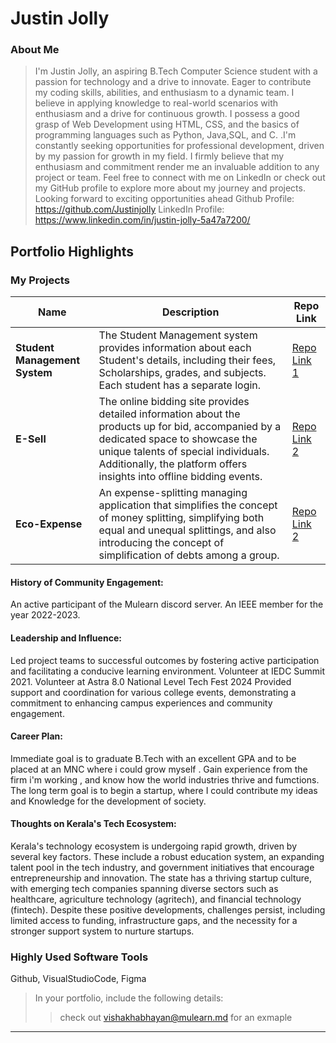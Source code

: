 # Justin Jolly

### About Me

> I'm Justin Jolly, an aspiring B.Tech Computer Science student with a passion for technology and a drive to innovate. Eager to contribute my coding skills, abilities, and enthusiasm to a dynamic team.  I believe in applying knowledge to real-world scenarios with enthusiasm and a drive for continuous growth.  I possess a good grasp of Web Development using HTML, CSS, and the basics of programming languages such as Python, Java,SQL, and C. .I'm constantly seeking opportunities for professional development, driven by my passion for growth in my field. I firmly believe that my enthusiasm and commitment render me an invaluable addition to any project or team. Feel free to connect with me on LinkedIn or check out my GitHub profile to explore more about my journey and projects. Looking forward to exciting opportunities ahead 
Github Profile: https://github.com/Justinjolly
LinkedIn Profile: https://www.linkedin.com/in/justin-jolly-5a47a7200/


## Portfolio Highlights

### My Projects

| Name                           | Description                                                                                                                                                                                                                                         | Repo Link                                                 |
|--------------------------------|-----------------------------------------------------------------------------------------------------------------------------------------------------------------------------------------------------------------------------------------------------|-----------------------------------------------------------|
| **Student Management System**  | The Student Management system provides information about each Student's details, including their fees, Scholarships, grades, and subjects. Each student has a separate login.                                                                       | [Repo Link 1](https://github.com/Justinjolly/DBMS_Project)|
| **E-Sell**                     | The online bidding site provides detailed information about the products up for bid, accompanied by a dedicated space to showcase the unique talents of special individuals. Additionally, the platform offers insights into offline bidding events.| [Repo Link 2](https://github.com/Justinjolly/Esell)       |
| **Eco-Expense**                | An expense-splitting managing application that simplifies the concept of money splitting, simplifying both equal and unequal splittings, and also introducing the concept of simplification of debts among a group.                                  | [Repo Link 2](https://github.com/Justinjolly/eco)         |

#### History of Community Engagement:
An active participant of the Mulearn discord server.
An IEEE member for the year 2022-2023.

#### Leadership and Influence:
Led project teams to successful outcomes by fostering active participation and facilitating a conducive learning environment.
Volunteer at IEDC Summit 2021.
Volunteer at Astra 8.0 National Level Tech Fest 2024
Provided support and coordination for various college events, demonstrating a commitment to enhancing campus experiences and community engagement.

#### Career Plan:
Immediate goal is to graduate B.Tech with an excellent GPA and to be placed at an MNC where i could grow myself .
Gain experience from the firm i'm working , and know how the world industries thrive and fumctions.
The long term goal is to begin a startup, where I could contribute my ideas and Knowledge for the development of society.

#### Thoughts on Kerala's Tech Ecosystem:
Kerala's technology ecosystem is undergoing rapid growth, driven by several key factors. These include a robust education system, an expanding talent pool in the tech industry, and government initiatives that encourage entrepreneurship and innovation. The state has a thriving startup culture, with emerging tech companies spanning diverse sectors such as healthcare, agriculture technology (agritech), and financial technology (fintech). Despite these positive developments, challenges persist, including limited access to funding, infrastructure gaps, and the necessity for a stronger support system to nurture startups.

### Highly Used Software Tools
Github, VisualStudioCode, Figma

> In your portfolio, include the following details:
>> check out [vishakhabhayan@mulearn.md](./profile/vishakhabhayan@mulearn.md) for an exmaple

---
